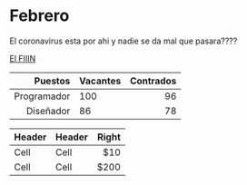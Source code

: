 ﻿Febrero
============

El coronavirus esta por ahi y nadie se da mal que pasara????

[El FIIIN](https://www.youtube.com/watch?v=YOeRxfwlzaY)

| Puestos | Vacantes | Contrados  |
| ---------: | --------- | ---------: |
|  Programador  |  100  |   96  |
|  Diseñador  |  86  |  78  |



| Header | Header | Right  |
| -- | -- | --: |
|  Cell  |  Cell  |   $10  |
|  Cell  |  Cell  |  $200  |